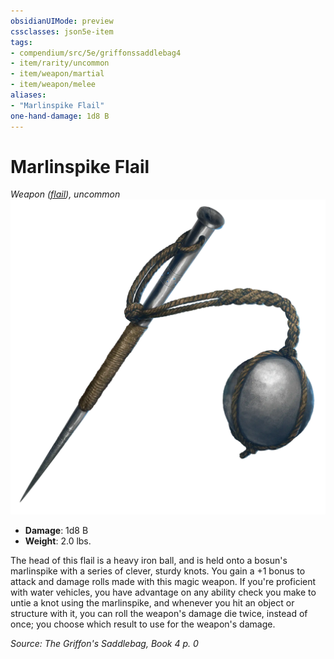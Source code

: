 ```yaml
---
obsidianUIMode: preview
cssclasses: json5e-item
tags:
- compendium/src/5e/griffonssaddlebag4
- item/rarity/uncommon
- item/weapon/martial
- item/weapon/melee
aliases: 
- "Marlinspike Flail"
one-hand-damage: 1d8 B
---
```

# Marlinspike Flail
*Weapon ([flail](compendium/items/flail.md)), uncommon*  
![](https://raw.githubusercontent.com/TheGiddyLimit/homebrew-img/main/img/GriffonsSaddlebag4/Items/Marlinspike-Flail.webp#right)  

- **Damage**: 1d8 B
- **Weight**: 2.0 lbs.

The head of this flail is a heavy iron ball, and is held onto a bosun's marlinspike with a series of clever, sturdy knots. You gain a +1 bonus to attack and damage rolls made with this magic weapon. If you're proficient with water vehicles, you have advantage on any ability check you make to untie a knot using the marlinspike, and whenever you hit an object or structure with it, you can roll the weapon's damage die twice, instead of once; you choose which result to use for the weapon's damage.

*Source: The Griffon's Saddlebag, Book 4 p. 0*